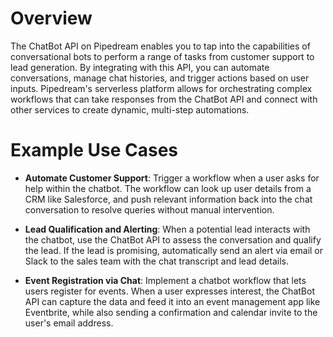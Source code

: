 # Overview

The ChatBot API on Pipedream enables you to tap into the capabilities of conversational bots to perform a range of tasks from customer support to lead generation. By integrating with this API, you can automate conversations, manage chat histories, and trigger actions based on user inputs. Pipedream's serverless platform allows for orchestrating complex workflows that can take responses from the ChatBot API and connect with other services to create dynamic, multi-step automations.

# Example Use Cases

- **Automate Customer Support**: Trigger a workflow when a user asks for help within the chatbot. The workflow can look up user details from a CRM like Salesforce, and push relevant information back into the chat conversation to resolve queries without manual intervention.

- **Lead Qualification and Alerting**: When a potential lead interacts with the chatbot, use the ChatBot API to assess the conversation and qualify the lead. If the lead is promising, automatically send an alert via email or Slack to the sales team with the chat transcript and lead details.

- **Event Registration via Chat**: Implement a chatbot workflow that lets users register for events. When a user expresses interest, the ChatBot API can capture the data and feed it into an event management app like Eventbrite, while also sending a confirmation and calendar invite to the user's email address.
